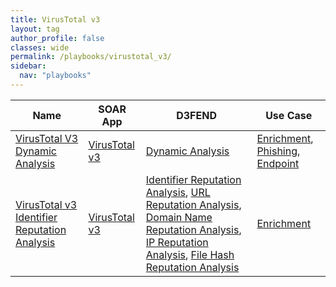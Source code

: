 ```yaml
---
title: VirusTotal v3
layout: tag
author_profile: false
classes: wide
permalink: /playbooks/virustotal_v3/
sidebar:
  nav: "playbooks"
---
```


| Name    | SOAR App   | D3FEND      | Use Case    |
| --------| ---------- | ----------- | ----------- |
| [VirusTotal V3 Dynamic Analysis](/playbooks/virustotal_v3_dynamic_analysis/)| [VirusTotal v3](https://splunkbase.splunk.com/apps?keyword=virustotal+v3&filters=product%3Asoar)| [Dynamic Analysis](https://d3fend.mitre.org/technique/d3f:DynamicAnalysis)| [Enrichment](/playbooks/enrichment), [Phishing](/playbooks/phishing), [Endpoint](/playbooks/endpoint)|
| [VirusTotal v3 Identifier Reputation Analysis](/playbooks/virustotal_v3_identifier_reputation_analysis/)| [VirusTotal v3](https://splunkbase.splunk.com/apps?keyword=virustotal+v3&filters=product%3Asoar)| [Identifier Reputation Analysis](https://d3fend.mitre.org/technique/d3f:IdentifierReputationAnalysis), [URL Reputation Analysis](https://d3fend.mitre.org/technique/d3f:URLReputationAnalysis), [Domain Name Reputation Analysis](https://d3fend.mitre.org/technique/d3f:DomainNameReputationAnalysis), [IP Reputation Analysis](https://d3fend.mitre.org/technique/d3f:IPReputationAnalysis), [File Hash Reputation Analysis](https://d3fend.mitre.org/technique/d3f:FileHashReputationAnalysis)| [Enrichment](/playbooks/enrichment)|